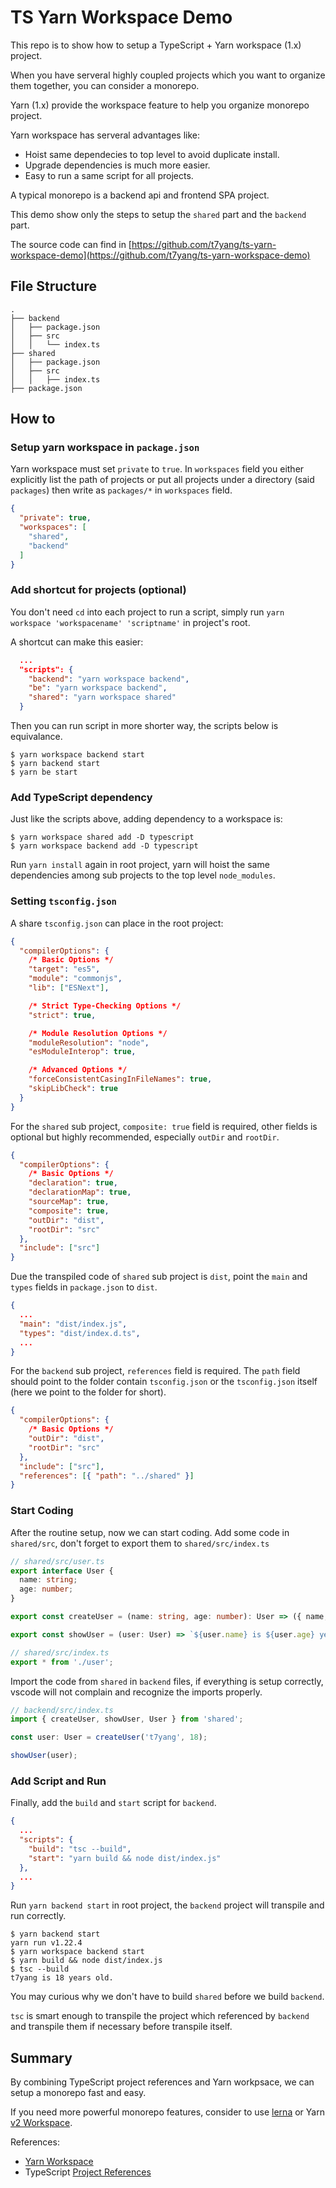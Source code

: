 # TS Yarn Workspace Demo

This repo is to show how to setup a TypeScript + Yarn workspace (1.x) project.

When you have serveral highly coupled projects which you want to organize them together, you can consider a monorepo.

Yarn (1.x) provide the workspace feature to help you organize monorepo project.

Yarn workspace has serveral advantages like:
- Hoist same dependecies to top level to avoid duplicate install.
- Upgrade dependencies is much more easier.
- Easy to run a same script for all projects.

A typical monorepo is a backend api and frontend SPA project.

This demo show only the steps to setup the `shared` part and the `backend` part.

The source code can find in [https://github.com/t7yang/ts-yarn-workspace-demo](https://github.com/t7yang/ts-yarn-workspace-demo)

## File Structure

```
.
├── backend
│   ├── package.json
│   ├── src
│   │   └── index.ts
├── shared
│   ├── package.json
│   ├── src
│   │   ├── index.ts
├── package.json
```

## How to

### Setup yarn workspace in `package.json`
Yarn workspace must set `private` to `true`. In `workspaces` field you either explicitly list the path of projects or put all projects under a directory (said `packages`) then write as `packages/*` in `workspaces` field.

```json
{
  "private": true,
  "workspaces": [
    "shared",
    "backend"
  ]
}
```

### Add shortcut for projects (optional)
You don't need `cd` into each project to run a script, simply run `yarn workspace 'workspacename' 'scriptname'` in project's root.

A shortcut can make this easier:

```json
  ...
  "scripts": {
    "backend": "yarn workspace backend",
    "be": "yarn workspace backend",
    "shared": "yarn workspace shared"
  }
```

Then you can run script in more shorter way, the scripts below is equivalance.

```
$ yarn workspace backend start
$ yarn backend start
$ yarn be start
```

### Add TypeScript dependency
Just like the scripts above, adding dependency to a workspace is:

```
$ yarn workspace shared add -D typescript
$ yarn workspace backend add -D typescript
```

Run `yarn install` again in root project, yarn will hoist the same dependencies among sub projects to the top level `node_modules`.

### Setting `tsconfig.json`
A share `tsconfig.json` can place in the root project:

```json
{
  "compilerOptions": {
    /* Basic Options */
    "target": "es5",
    "module": "commonjs",
    "lib": ["ESNext"],

    /* Strict Type-Checking Options */
    "strict": true,

    /* Module Resolution Options */
    "moduleResolution": "node",
    "esModuleInterop": true,

    /* Advanced Options */
    "forceConsistentCasingInFileNames": true,
    "skipLibCheck": true
  }
}
```

For the `shared` sub project, `composite: true` field is required, other fields is optional but highly recommended, especially `outDir` and `rootDir`.

```json
{
  "compilerOptions": {
    /* Basic Options */
    "declaration": true,
    "declarationMap": true,
    "sourceMap": true,
    "composite": true,
    "outDir": "dist",
    "rootDir": "src"
  },
  "include": ["src"]
}
```

Due the transpiled code of `shared` sub project is `dist`, point the `main` and `types` fields in `package.json` to `dist`.

```json
{
  ...
  "main": "dist/index.js",
  "types": "dist/index.d.ts",
  ...
}
```

For the `backend` sub project, `references` field is required. The `path` field should point to the folder contain `tsconfig.json` or the `tsconfig.json` itself (here we point to the folder for short).

```json
{
  "compilerOptions": {
    /* Basic Options */
    "outDir": "dist",
    "rootDir": "src"
  },
  "include": ["src"],
  "references": [{ "path": "../shared" }]
}
```

### Start Coding
After the routine setup, now we can start coding. Add some code in `shared/src`, don't forget to export them to `shared/src/index.ts`

```typescript
// shared/src/user.ts
export interface User {
  name: string;
  age: number;
}

export const createUser = (name: string, age: number): User => ({ name, age });

export const showUser = (user: User) => `${user.name} is ${user.age} years old.`);

// shared/src/index.ts
export * from './user';
```

Import the code from `shared` in `backend` files, if everything is setup correctly, vscode will not complain and recognize the imports properly.

```typescript
// backend/src/index.ts
import { createUser, showUser, User } from 'shared';

const user: User = createUser('t7yang', 18);

showUser(user);
```

### Add Script and Run
Finally, add the `build` and `start` script for `backend`.

```json
{
  ...
  "scripts": {
    "build": "tsc --build",
    "start": "yarn build && node dist/index.js"
  },
  ...
}
```

Run `yarn backend start` in root project, the `backend` project will transpile and run correctly.

```
$ yarn backend start
yarn run v1.22.4
$ yarn workspace backend start
$ yarn build && node dist/index.js
$ tsc --build
t7yang is 18 years old.
```

You may curious why we don't have to build `shared` before we build `backend`.

`tsc` is smart enough to transpile the project which referenced by `backend` and transpile them if necessary before transpile itself.

## Summary
By combining TypeScript project references and Yarn workpsace, we can setup a monorepo fast and easy.

If you need more powerful monorepo features, consider to use [lerna](https://github.com/lerna/lerna) or Yarn [v2 Workspace](https://yarnpkg.com/features/workspaces).

References:
- [Yarn Workspace](https://classic.yarnpkg.com/en/docs/workspaces/)
- TypeScript [Project References](https://www.typescriptlang.org/docs/handbook/project-references.html)